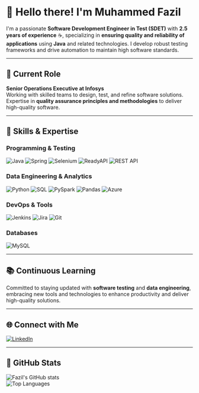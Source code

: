# 👋 Hello there! I'm Muhammed Fazil

I'm a passionate **Software Development Engineer in Test (SDET)** with **2.5 years of experience** ☕️, specializing in **ensuring quality and reliability of applications** using **Java** and related technologies. I develop robust testing frameworks and drive automation to maintain high software standards.

---

## 💼 Current Role
**Senior Operations Executive at Infosys**  
Working with skilled teams to design, test, and refine software solutions. Expertise in **quality assurance principles and methodologies** to deliver high-quality software.

---

## 🌟 Skills & Expertise

### Programming & Testing
![Java](https://img.shields.io/badge/Java-ED8B00?style=for-the-badge&logo=java&logoColor=white)
![Spring](https://img.shields.io/badge/SpringBoot-6DB33F?style=for-the-badge&logo=spring&logoColor=white)
![Selenium](https://img.shields.io/badge/Selenium-43B02A?style=for-the-badge&logo=selenium&logoColor=white)
![ReadyAPI](https://img.shields.io/badge/ReadyAPI-5C4F7D?style=for-the-badge)
![REST API](https://img.shields.io/badge/REST-000?style=for-the-badge&logo=rest-api)

### Data Engineering & Analytics
![Python](https://img.shields.io/badge/Python-3776AB?style=for-the-badge&logo=python&logoColor=white)
![SQL](https://img.shields.io/badge/SQL-4479A1?style=for-the-badge&logo=sql&logoColor=white)
![PySpark](https://img.shields.io/badge/PySpark-FF9900?style=for-the-badge)
![Pandas](https://img.shields.io/badge/Pandas-150458?style=for-the-badge)
![Azure](https://img.shields.io/badge/Azure-0078D4?style=for-the-badge)

### DevOps & Tools
![Jenkins](https://img.shields.io/badge/Jenkins-D24939?style=for-the-badge&logo=jenkins&logoColor=white)
![Jira](https://img.shields.io/badge/Jira-0052CC?style=for-the-badge)
![Git](https://img.shields.io/badge/Git-F05032?style=for-the-badge)

### Databases
![MySQL](https://img.shields.io/badge/MySQL-4479A1?style=for-the-badge&logo=mysql&logoColor=white)

---

## 📚 Continuous Learning
Committed to staying updated with **software testing** and **data engineering**, embracing new tools and technologies to enhance productivity and deliver high-quality solutions.

---

## 🌐 Connect with Me
[![LinkedIn](https://img.shields.io/badge/LinkedIn-blue?style=for-the-badge&logo=linkedin&logoColor=white)](https://linkedin.com/in/muhammed-fazil-a64085221)

---

## 🌟 GitHub Stats
![Fazil's GitHub stats](https://github-readme-stats.vercel.app/api?username=FazilMSD7&show_icons=true&theme=radical)  
![Top Languages](https://github-readme-stats.vercel.app/api/top-langs/?username=FazilMSD7&layout=compact&theme=radical)
